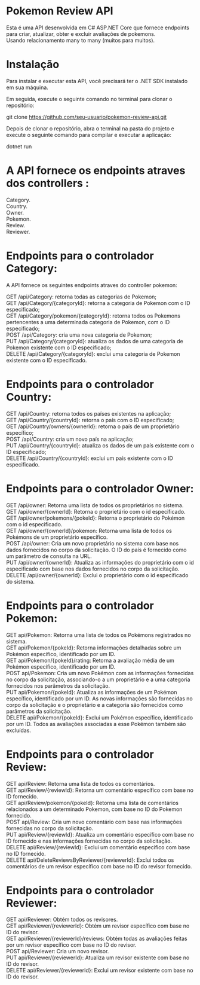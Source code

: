 # Pokemon Review API
Esta é uma API desenvolvida em C# ASP.NET Core que fornece endpoints para criar, atualizar, obter e excluir avaliações de pokemons.<br>
Usando relacionamento many to many (muitos para muitos).

# Instalação
Para instalar e executar esta API, você precisará ter o .NET SDK instalado em sua máquina.

Em seguida, execute o seguinte comando no terminal para clonar o repositório:<br>

git clone https://github.com/seu-usuario/pokemon-review-api.git

Depois de clonar o repositório, abra o terminal na pasta do projeto e execute o seguinte comando para compilar e executar a aplicação:<br>

dotnet run

# A API  fornece os  endpoints atraves dos controllers :<br>
Category.<br>
Country.<br>
Owner.<br>
Pokemon.<br>
Review.<br>
Reviewer.<br>

# Endpoints para o controlador Category:

A API  fornece os seguintes endpoints atraves do controller pokemon:

GET /api/Category: retorna todas as categorias de Pokemon;<br>
GET /api/Category/{categoryId}: retorna a categoria de Pokemon com o ID especificado;<br>
GET /api/Category/pokemon/{categoryId}: retorna todos os Pokemons pertencentes a uma determinada categoria de Pokemon, com o ID especificado;<br>
POST /api/Category: cria uma nova categoria de Pokemon;<br>
PUT /api/Category/{categoryId}: atualiza os dados de uma categoria de Pokemon existente com o ID especificado;<br>
DELETE /api/Category/{categoryId}: exclui uma categoria de Pokemon existente com o ID especificado.<br>

# Endpoints para o controlador Country:


GET /api/Country: retorna todos os países existentes na aplicação;<br>
GET /api/Country/{countryId}: retorna o país com o ID especificado;<br>
GET /api/Country/owners/{ownerId}: retorna o país de um proprietário específico;<br>
POST /api/Country: cria um novo país na aplicação;<br>
PUT /api/Country/{countryId}: atualiza os dados de um país existente com o ID especificado;<br>
DELETE /api/Country/{countryId}: exclui um país existente com o ID especificado.<br>

# Endpoints para o controlador Owner:

GET /api/owner: Retorna uma lista de todos os proprietários no sistema.<br>
GET /api/owner/{ownerId}: Retorna o proprietário com o id especificado.<br>
GET /api/owner/pokemons/{pokeId}: Retorna o proprietário do Pokémon com o id especificado.<br>
GET /api/owner/{ownerId}/pokemon: Retorna uma lista de todos os Pokémons de um proprietário específico.<br>
POST /api/owner: Cria um novo proprietário no sistema com base nos dados fornecidos no corpo da solicitação. O ID do país é fornecido como um parâmetro de consulta na URL.<br>
PUT /api/owner/{ownerId}: Atualiza as informações do proprietário com o id especificado com base nos dados fornecidos no corpo da solicitação.<br>
DELETE /api/owner/{ownerId}: Exclui o proprietário com o id especificado do sistema.<br>

# Endpoints para o controlador Pokemon:

GET api/Pokemon: Retorna uma lista de todos os Pokémons registrados no sistema.<br>
GET api/Pokemon/{pokeId}: Retorna informações detalhadas sobre um Pokémon específico, identificado por um ID.<br>
GET api/Pokemon/{pokeId}/rating: Retorna a avaliação média de um Pokémon específico, identificado por um ID.<br>
POST api/Pokemon: Cria um novo Pokémon com as informações fornecidas no corpo da solicitação, associando-o a um proprietário e a uma categoria fornecidos nos parâmetros da solicitação.<br>
PUT api/Pokemon/{pokeId}: Atualiza as informações de um Pokémon específico, identificado por um ID. As novas informações são fornecidas no corpo da solicitação e o proprietário e a categoria são fornecidos como parâmetros da solicitação.<br>
DELETE api/Pokemon/{pokeId}: Exclui um Pokémon específico, identificado por um ID. Todos as avaliações associadas a esse Pokémon também são excluídas.<br>

# Endpoints para o controlador Review:

GET api/Review: Retorna uma lista de todos os comentários.<br>
GET api/Review/{reviewId}: Retorna um comentário específico com base no ID fornecido.<br>
GET api/Review/pokemon/{pokeId}: Retorna uma lista de comentários relacionados a um determinado Pokemon, com base no ID do Pokemon fornecido.<br>
POST api/Review: Cria um novo comentário com base nas informações fornecidas no corpo da solicitação.<br>
PUT api/Review/{reviewId}: Atualiza um comentário específico com base no ID fornecido e nas informações fornecidas no corpo da solicitação.<br>
DELETE api/Review/{reviewId}: Exclui um comentário específico com base no ID fornecido.<br>
DELETE api/DeleteReviewsByReviewer/{reviewerId}: Exclui todos os comentários de um revisor específico com base no ID do revisor fornecido.<br>

# Endpoints para o controlador Reviewer:

GET api/Reviewer: Obtém todos os revisores.<br>
GET api/Reviewer/{reviewerId}: Obtém um revisor específico com base no ID do revisor.<br>
GET api/Reviewer/{reviewerId}/reviews: Obtém todas as avaliações feitas por um revisor específico com base no ID do revisor.<br>
POST api/Reviewer: Cria um novo revisor.<br>
PUT api/Reviewer/{reviewerId}: Atualiza um revisor existente com base no ID do revisor.<br>
DELETE api/Reviewer/{reviewerId}: Exclui um revisor existente com base no ID do revisor.<br>


















